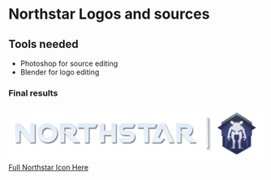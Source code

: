 # Northstar Logos and sources

## Tools needed

- Photoshop for source editing
- Blender for logo editing

### Final results

![Northstar Icon with text](Images/NorthstarLOGO_FULL.png)\
[Full Northstar Icon Here](Images/NorthstarLOGO.png)